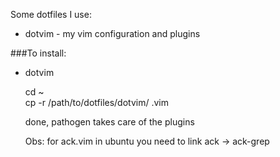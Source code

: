 Some dotfiles I use:

- dotvim - my vim configuration and plugins


###To install:

- dotvim

    cd ~    
    cp -r /path/to/dotfiles/dotvim/ .vim   
    
  done, pathogen takes care of the plugins
    
  Obs: for ack.vim in ubuntu you need to link ack -> ack-grep
    

